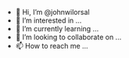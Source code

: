 - 👋 Hi, I’m @johnwilorsal
- 👀 I’m interested in ...
- 🌱 I’m currently learning ...
- 💞️ I’m looking to collaborate on ...
- 📫 How to reach me ...

<!---
johnwilorsal/johnwilorsal is a ✨ special ✨ repository because its `README.md` (this file) appears on your GitHub profile.
You can click the Preview link to take a look at your changes.
--->
